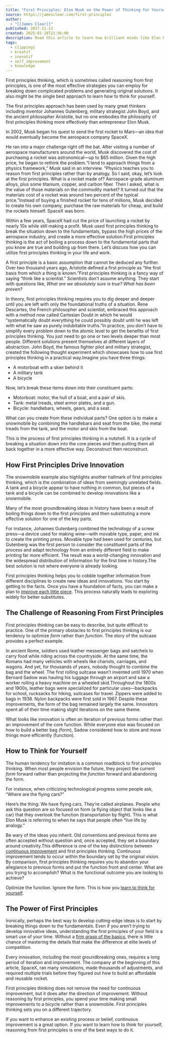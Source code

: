 ```yaml
---
title: "First Principles: Elon Musk on the Power of Thinking for Yourself"
source: https://jamesclear.com/first-principles
author:
  - "[[James Clear]]"
published: 2017-11-13
created: 2025-01-28T21:56:00
description: Read this article to learn how brilliant minds like Elon Musk use first principles thinking to solve difficult problems and develop innovative solutions.
tags:
  - clippings
  - kreatif
  - inovatif
  - self_improvement
  - knowledge
---
```

First principles thinking, which is sometimes called reasoning from first principles, is one of the most effective strategies you can employ for breaking down complicated problems and generating original solutions. It also might be the single best approach to learn how to think for yourself.

The first principles approach has been used by many great thinkers including inventor Johannes Gutenberg, military strategist John Boyd, and the ancient philosopher Aristotle, but no one embodies the philosophy of first principles thinking more effectively than entrepreneur Elon Musk.

In 2002, Musk began his quest to send the first rocket to Mars—an idea that would eventually become the aerospace company SpaceX.

He ran into a major challenge right off the bat. After visiting a number of aerospace manufacturers around the world, Musk discovered the cost of purchasing a rocket was astronomical—up to $65 million. Given the high price, he began to rethink the problem.“I tend to approach things from a physics framework,” Musk said in an interview. “Physics teaches you to reason from first principles rather than by analogy. So I said, okay, let’s look at the first principles. What is a rocket made of? Aerospace-grade aluminum alloys, plus some titanium, copper, and carbon fiber. Then I asked, what is the value of those materials on the commodity market? It turned out that the materials cost of a rocket was around two percent of the typical price.”Instead of buying a finished rocket for tens of millions, Musk decided to create his own company, purchase the raw materials for cheap, and build the rockets himself. SpaceX was born.

Within a few years, SpaceX had cut the price of launching a rocket by nearly 10x while still making a profit. Musk used first principles thinking to break the situation down to the fundamentals, bypass the high prices of the aerospace industry, and create a more effective solution.First principles thinking is the act of boiling a process down to the fundamental parts that you know are true and building up from there. Let’s discuss how you can utilize first principles thinking in your life and work.  

A first principle is a basic assumption that cannot be deduced any further. Over two thousand years ago, Aristotle defined a first principle as “the first basis from which a thing is known.”First principles thinking is a fancy way of saying “think like a scientist.” Scientists don’t assume anything. They start with questions like, *What are we absolutely sure is true? What has been proven?*

In theory, first principles thinking requires you to dig deeper and deeper until you are left with only the foundational truths of a situation. Rene Descartes, the French philosopher and scientist, embraced this approach with a method now called Cartesian Doubt in which he would “systematically doubt everything he could possibly doubt until he was left with what he saw as purely indubitable truths.”In practice, you don’t have to simplify every problem down to the atomic level to get the benefits of first principles thinking. You just need to go one or two levels deeper than most people. Different solutions present themselves at different layers of abstraction. John Boyd, the famous fighter pilot and military strategist, created the following thought experiment which showcases how to use first principles thinking in a practical way.Imagine you have three things:

- A motorboat with a skier behind it
- A military tank
- A bicycle

Now, let’s break these items down into their constituent parts:

- Motorboat: motor, the hull of a boat, and a pair of skis.
- Tank: metal treads, steel armor plates, and a gun.
- Bicycle: handlebars, wheels, gears, and a seat.

What can you create from these individual parts? One option is to make a snowmobile by combining the handlebars and seat from the bike, the metal treads from the tank, and the motor and skis from the boat.

This is the process of first principles thinking in a nutshell. It is a cycle of breaking a situation down into the core pieces and then putting them all back together in a more effective way. Deconstruct then reconstruct.

## How First Principles Drive Innovation

The snowmobile example also highlights another hallmark of first principles thinking, which is the combination of ideas from seemingly unrelated fields. A tank and a bicycle appear to have nothing in common, but pieces of a tank and a bicycle can be combined to develop innovations like a snowmobile.

Many of the most groundbreaking ideas in history have been a result of boiling things down to the first principles and then substituting a more effective solution for one of the key parts.

For instance, Johannes Gutenberg combined the technology of a screw press—a device used for making wine—with movable type, paper, and ink to create the printing press. Movable type had been used for centuries, but Gutenberg was the first person to consider the constituent parts of the process and adapt technology from an entirely different field to make printing far more efficient. The result was a world-changing innovation and the widespread distribution of information for the first time in history.The best solution is not where everyone is already looking.

First principles thinking helps you to cobble together information from different disciplines to create new ideas and innovations. You start by getting to the facts. Once you have a foundation of facts, you can make a plan to [improve each little piece](https://jamesclear.com/marginal-gains). This process naturally leads to exploring widely for better substitutes.

## The Challenge of Reasoning From First Principles

First principles thinking can be easy to describe, but quite difficult to practice. One of the primary obstacles to first principles thinking is our tendency to optimize *form* rather than *function*. The story of the suitcase provides a perfect example.

In ancient Rome, soldiers used leather messenger bags and satchels to carry food while riding across the countryside. At the same time, the Romans had many vehicles with wheels like chariots, carriages, and wagons. And yet, for thousands of years, nobody thought to combine the bag and the wheel. The first rolling suitcase wasn’t invented until 1970 when Bernard Sadow was hauling his luggage through an airport and saw a worker rolling a heavy machine on a wheeled skid.Throughout the 1800s and 1900s, leather bags were specialized for particular uses—backpacks for school, rucksacks for hiking, suitcases for travel. Zippers were added to bags in 1938. Nylon backpacks were first sold in 1967. Despite these improvements, the form of the bag remained largely the same. Innovators spent all of their time making slight iterations on the same theme.

What looks like innovation is often an iteration of previous forms rather than an improvement of the core function. While everyone else was focused on how to build a better bag (form), Sadow considered how to store and move things more efficiently (function).

## How to Think for Yourself

The human tendency for imitation is a common roadblock to first principles thinking. When most people envision the future, they project the current *form* forward rather than projecting the *function* forward and abandoning the form.

For instance, when criticizing technological progress some people ask, “Where are the flying cars?”

Here’s the thing: We have flying cars. They’re called airplanes. People who ask this question are so focused on form (a flying object that looks like a car) that they overlook the function (transportation by flight). This is what Elon Musk is referring to when he says that people often “live life by analogy.”

Be wary of the ideas you inherit. Old conventions and previous forms are often accepted without question and, once accepted, they set a boundary around creativity.This difference is one of the key distinctions between [continuous improvement](https://jamesclear.com/continuous-improvement) and first principles thinking. Continuous improvement tends to occur within the boundary set by the original vision. By comparison, first principles thinking requires you to abandon your allegiance to previous forms and put the function front and center. What are you trying to accomplish? What is the functional outcome you are looking to achieve?

Optimize the function. Ignore the form. This is how you [learn to think for yourself](https://jamesclear.com/feynman-mental-models).

## The Power of First Principles

Ironically, perhaps the best way to develop cutting-edge ideas is to start by breaking things down to the fundamentals. Even if you aren’t trying to develop innovative ideas, understanding the first principles of your field is a smart use of your time. Without a [firm grasp of the basics](https://jamesclear.com/fundamentals), there is little chance of mastering the details that make the difference at elite levels of competition.

Every innovation, including the most groundbreaking ones, requires a long period of iteration and improvement. The company at the beginning of this article, SpaceX, ran many simulations, made thousands of adjustments, and required multiple trials before they figured out how to build an affordable and reusable rocket.

First principles thinking does not remove the need for continuous improvement, but it does alter the direction of improvement. Without reasoning by first principles, you spend your time making small improvements to a bicycle rather than a snowmobile. First principles thinking sets you on a different trajectory.

If you want to enhance an existing process or belief, continuous improvement is a great option. If you want to learn how to think for yourself, reasoning from first principles is one of the best ways to do it.